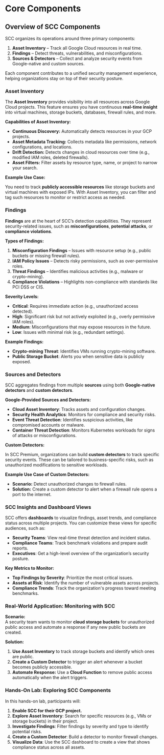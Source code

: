 # Core Components

## **Overview of SCC Components**

SCC organizes its operations around three primary components:

1. **Asset Inventory** – Track all Google Cloud resources in real time.
2. **Findings** – Detect threats, vulnerabilities, and misconfigurations.
3. **Sources & Detectors** – Collect and analyze security events from Google-native and custom sources.

Each component contributes to a unified security management experience, helping organizations stay on top of their security posture.

### **Asset Inventory**

The **Asset Inventory** provides visibility into all resources across Google Cloud projects. This feature ensures you have continuous **real-time insight** into virtual machines, storage buckets, databases, firewall rules, and more.

**Capabilities of Asset Inventory:**

* **Continuous Discovery:** Automatically detects resources in your GCP projects.
* **Asset Metadata Tracking:** Collects metadata like permissions, network configurations, and locations.
* **Drift Detection:** Detects changes in cloud resources over time (e.g., modified IAM roles, deleted firewalls).
* **Asset Filters:** Filter assets by resource type, name, or project to narrow your search.

**Example Use Case:**

You need to track **publicly accessible resources** like storage buckets and virtual machines with exposed IPs. With Asset Inventory, you can filter and tag such resources to monitor or restrict access as needed.

### **Findings**

**Findings** are at the heart of SCC’s detection capabilities. They represent security-related issues, such as **misconfigurations**, **potential attacks**, or **compliance violations**.

**Types of Findings:**

1. **Misconfiguration Findings** – Issues with resource setup (e.g., public buckets or missing firewall rules).
2. **IAM Policy Issues** – Detects risky permissions, such as over-permissive roles.
3. **Threat Findings** – Identifies malicious activities (e.g., malware or crypto-mining).
4. **Compliance Violations** – Highlights non-compliance with standards like PCI DSS or CIS.

**Severity Levels:**

* **Critical**: Requires immediate action (e.g., unauthorized access detected).
* **High**: Significant risk but not actively exploited (e.g., overly permissive IAM roles).
* **Medium**: Misconfigurations that may expose resources in the future.
* **Low**: Issues with minimal risk (e.g., redundant settings).

**Example Findings:**

* **Crypto-mining Threat**: Identifies VMs running crypto-mining software.
* **Public Storage Bucket**: Alerts you when sensitive data is publicly exposed.

### **Sources and Detectors**

SCC aggregates findings from multiple **sources** using both **Google-native detectors** and **custom detectors**.

**Google-Provided Sources and Detectors:**

* **Cloud Asset Inventory**: Tracks assets and configuration changes.
* **Security Health Analytics**: Monitors for compliance and security risks.
* **Event Threat Detection**: Identifies suspicious activities, like compromised accounts or malware.
* **Container Threat Detection**: Monitors Kubernetes workloads for signs of attacks or misconfigurations.

**Custom Detectors:**

In SCC Premium, organizations can build **custom detectors** to track specific security events. These can be tailored to business-specific risks, such as unauthorized modifications to sensitive workloads.

**Example Use Case of Custom Detectors:**

* **Scenario:** Detect unauthorized changes to firewall rules.
* **Solution:** Create a custom detector to alert when a firewall rule opens a port to the internet.

### **SCC Insights and Dashboard Views**

SCC offers **dashboards** to visualize findings, asset trends, and compliance status across multiple projects. You can customize these views for specific audiences, such as:

* **Security Teams**: View real-time threat detection and incident status.
* **Compliance Teams**: Track benchmark violations and prepare audit reports.
* **Executives**: Get a high-level overview of the organization’s security posture.

**Key Metrics to Monitor:**

* **Top Findings by Severity**: Prioritize the most critical issues.
* **Assets at Risk**: Identify the number of vulnerable assets across projects.
* **Compliance Trends**: Track the organization's progress toward meeting benchmarks.

### **Real-World Application: Monitoring with SCC**

**Scenario:**\
A security team wants to monitor **cloud storage buckets** for unauthorized public access and automate a response if any new public buckets are created.

**Solution:**

1. **Use Asset Inventory** to track storage buckets and identify which ones are public.
2. **Create a Custom Detector** to trigger an alert whenever a bucket becomes publicly accessible.
3. **Automate Response:** Use a **Cloud Function** to remove public access automatically when the alert triggers.

### **Hands-On Lab: Exploring SCC Components**

In this hands-on lab, participants will:

1. **Enable SCC for their GCP project.**
2. **Explore Asset Inventory**: Search for specific resources (e.g., VMs or storage buckets) in their project.
3. **Investigate Findings**: Filter findings by severity and type to identify potential risks.
4. **Create a Custom Detector**: Build a detector to monitor firewall changes.
5. **Visualize Data**: Use the SCC dashboard to create a view that shows compliance status across all assets.
